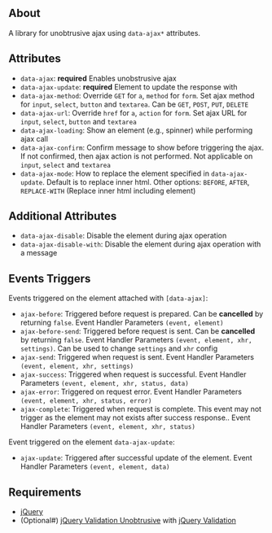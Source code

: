 ## About
A library for unobtrusive ajax using `data-ajax*` attributes.

## Attributes
- `data-ajax`: **required** Enables unobstrusive ajax
- `data-ajax-update`: **required** Element to update the response with
- `data-ajax-method`: Override `GET` for `a`, `method` for `form`. Set ajax method for `input`, `select`, `button` and `textarea`. Can be `GET`, `POST`, `PUT`, `DELETE`
- `data-ajax-url`: Override `href` for `a`, `action` for `form`. Set ajax URL for `input`, `select`, `button` and `textarea`
- `data-ajax-loading`: Show an element (e.g., spinner) while performing ajax call
- `data-ajax-confirm`: Confirm message to show before triggering the ajax. If not confirmed, then ajax action is not performed. Not applicable on `input`, `select` and `textarea`
- `data-ajax-mode`: How to replace the element specified in `data-ajax-update`. Default is to replace inner html. Other options: `BEFORE`, `AFTER`, `REPLACE-WITH` (Replace inner html including element)

## Additional Attributes
- `data-ajax-disable`: Disable the element during ajax operation
- `data-ajax-disable-with`: Disable the element during ajax operation with a message

## Events Triggers
Events triggered on the element attached with `[data-ajax]`:
- `ajax-before`: Triggered before request is prepared. Can be **cancelled** by returning `false`. Event Handler Parameters ```(event, element)```
- `ajax-before-send`: Triggered before request is sent. Can be **cancelled** by returning `false`. Event Handler Parameters ```(event, element, xhr, settings)```. Can be used to change `settings` and `xhr` config
- `ajax-send`: Triggered when request is sent. Event Handler Parameters ```(event, element, xhr, settings)```
- `ajax-success`: Triggered when request is successful. Event Handler Parameters ```(event, element, xhr, status, data)```
- `ajax-error`: Triggered on request error. Event Handler Parameters ```(event, element, xhr, status, error)```
- `ajax-complete`: Triggered when request is complete. This event may not trigger as the element may not exists after success response.. Event Handler Parameters ```(event, element, xhr, status)```

Event triggered on the element `data-ajax-update`:
- `ajax-update`: Triggered after successful update of the element. Event Handler Parameters ```(event, element, data)```

## Requirements
- [jQuery](https://jquery.com)
- (Optional#) [jQuery Validation Unobtrusive](https://cdnjs.com/libraries/jquery-validation-unobtrusive) with [jQuery Validation](https://jqueryvalidation.org/)
